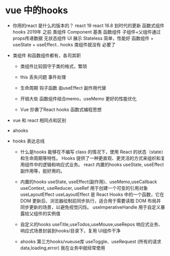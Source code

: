 # vue 中的hooks
- 你用的react 是什么的版本的？
    react 19
    react 16.8 划时代的更新 函数式组件 hooks 2019年
    之前 类组件 Component 基类
    函数组件 子组件+父组件通过props传递数据 无状态组件
    UI 展示 Stateless 简单，性能好
    函数组件 + useState + useEffect.. hooks 类组件就没有
    必要了

- 类组件
    和函数组件都有，各司其职
    - 类组件比较固守于类的格式，繁琐
    - this 丢失问题 事件处理
    - 生命周期 钩子函数 由useEffect 副作用代替
    - 开销大些 函数组件结合memo，useMemo 更好的性能优化

    - Vue 抄袭了React
        hooks 函数式编程思想

- vue 和 react 相同点和区别
- ahooks



- hooks 表达总线
    - 什么是hooks
    能够在不编写 class 的情况下，使用 React 的状态（state）和生命周期等特性。
    Hooks 提供了一种更直观、更灵活的方式来组织和复用组件中的逻辑和响应式业务。
    react 内置的hooks useState, useEffect 副作用等，挺好用的。
    - 内置的hooks
        useState, useEffect(副作用)、useMemo,useCallback
        useContext, useReducer, useRef 用于创建一个可变的引用对象
        useLayoutEffect 
        useLayoutEffect 是 React Hooks 中的一个函数，它在 DOM 更新后、浏览器绘制前同步执行，适合用于需要读取 DOM 布局并同步更新的场景，以避免视觉闪烁。
        useImperativeHandle 用于自定义暴露给父组件的实例值

    - 自定义的hooks
        useTitle,useTodos,useMouse,useRepos
        响应式业务、响应式场景封装到hooks/目录下，复用
        UI组件干净

    - ahooks 第三方hooks/vueuse库
        useToggle、useRequest (所有的请求 data,loading,error) 我在业务中就经常使用